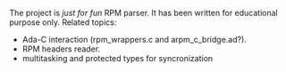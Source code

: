 The project is *just for fun* RPM parser. It has been written for educational purpose only. 
Related topics:
- Ada-C interaction (rpm_wrappers.c and arpm_c_bridge.ad?). 
- RPM headers reader. 
- multitasking and protected types for syncronization 
